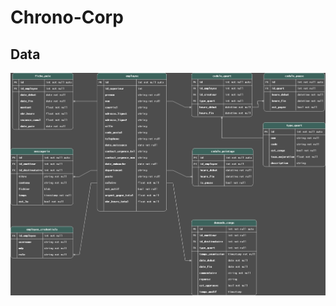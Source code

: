 # Chrono-Corp

## Data

![](https://raw.githubusercontent.com/BradLeneus/Chrono-Corp/refs/heads/sql/data/diagramme.png?token=GHSAT0AAAAAAC4HGQ7QWT3OADXFDLIS4ZM42AFUESQ)
